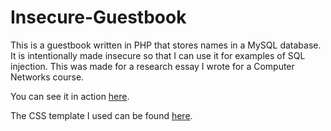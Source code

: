 Insecure-Guestbook
==================
This is a guestbook written in PHP that stores names in a MySQL database.
It is intentionally made insecure so that I can use it for examples of
SQL injection. This was made for a research essay I wrote for a 
Computer Networks course.

You can see it in action [here](http://sql.mulatti.ca).

The CSS template I used can be found [here](https://github.com/russmaxdesign/03-bootstrap-kickoff-template-responsive).
